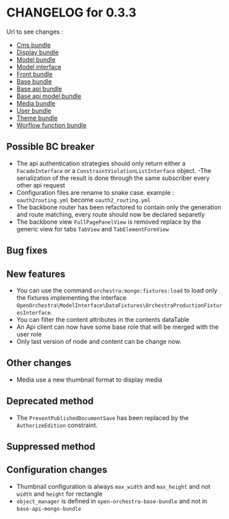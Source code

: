 # CHANGELOG for 0.3.3

Url to see changes : 

 - [Cms bundle](https://github.com/open-orchestra/open-orchestra-cms-bundle/compare/v0.3.2...v0.3.3)
 - [Display bundle](https://github.com/open-orchestra/open-orchestra-display-bundle/compare/v0.3.2...v0.3.3)
 - [Model bundle](https://github.com/open-orchestra/open-orchestra-model-bundle/compare/v0.3.2...v0.3.3)
 - [Model interface](https://github.com/open-orchestra/open-orchestra-model-interface/compare/v0.3.2...v0.3.3)
 - [Front bundle](https://github.com/open-orchestra/open-orchestra-front-bundle/compare/v0.3.2...v0.3.3)
 - [Base bundle](https://github.com/open-orchestra/open-orchestra-base-bundle/compare/v0.3.2...v0.3.3)
 - [Base api bundle](https://github.com/open-orchestra/open-orchestra-base-api-bundle/compare/v0.3.2...v0.3.3)
 - [Base api model bundle](https://github.com/open-orchestra/open-orchestra-base-api-mongo-model-bundle/compare/v0.3.2...v0.3.3)
 - [Media bundle](https://github.com/open-orchestra/open-orchestra-media-bundle/compare/v0.3.2...v0.3.3)
 - [User bundle](https://github.com/open-orchestra/open-orchestra-user-bundle/compare/v0.3.2...v0.3.3)
 - [Theme bundle](https://github.com/open-orchestra/open-orchestra-theme-bundle/compare/v0.3.2...v0.3.3)
 - [Worflow function bundle](https://github.com/open-orchestra/open-orchestra-worflow-function-bundle/compare/v0.3.2...v0.3.3)

## Possible BC breaker

 - The api authentication strategies should only return either a `FacadeInterface` or a `ConstraintViolationListInterface` object.
 -The serialization of the result is done through the same subscriber every other api request
 - Configuration files are rename to snake case. example : ``oauth2routing.yml`` become ``oauth2_routing.yml``
 - The backbone router has been refactored to contain only the generation and route matching, every
   route should now be declared separetly
 - The backbone view ``FullPagePanelView`` is removed replace by the generic view for tabs ``TabView`` and ``TabElementFormView``

## Bug fixes

## New features

 - You can use the command `orchestra:mongo:fixtures:load` to load only the fixtures implementing the
   interface `OpenOrchestra\ModelInterface\DataFixtures\OrchestraProductionFixturesInterface`.
 - You can filter the content attributes in the contents dataTable
 - An Api client can now have some base role that will be merged with the user role
 - Only last version of node and content can be change now.

## Other changes
  - Media use a new thumbnail format to display media

## Deprecated method

 - The `PreventPublishedDocumentSave` has been replaced by the `AuthorizeEdition` constraint.

## Suppressed method

## Configuration changes
 - Thumbnail configuration is always `max_width` and `max_height` and not `width` and `height` for rectangle
 - `object_manager` is defined in ``open-orchestra-base-bundle`` and not in ``base-api-mongo-bundle``
